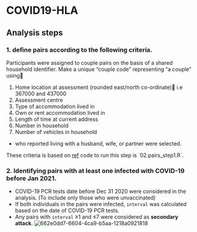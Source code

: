 # COVID19-HLA

## Analysis steps
### 1. define pairs according to the following criteria.

Participants were assigned to couple pairs on the basis of a shared household identifier. 
Make a unique “couple code” representing “a couple” using
1) Home location at assessment (rounded east/north co-ordinate)     i.e 367000 and 437000
2) Assessment centre
3) Type of accommodation lived in
4) Own or rent accommodation lived in
5) Length of time at current address
6) Number in household
7) Number of vehicles in household

* who reported living with a husband, wife, or partner were selected. 

These criteria is based on [ref]([https://www.nature.com/articles/s41380-019-0607-x](https://www.nature.com/articles/s41467-019-12424-x#Sec12)) code to run this step is `02.pairs_step1.R`.


### 2. Identifying pairs with at least one infected with COVID-19 before Jan 2021. 

* COVID-19 PCR tests date before Dec 31 2020 were considered in the analysis. (To include only those who were unvaccinated)
* If both individuals in the pairs were infected, `interval` was calculated based on the date of COVID-19 PCR tests.
* Any pairs with `interval` ≥1 and ≤7 were considered as **secondary attack**.
![662e0dd7-6604-4ca9-b5aa-1218a0921818](https://github.com/tomoconaka/COVID19-HLA/assets/48235580/fd4d5062-7994-4916-b1b7-72cfca52b773)

